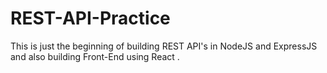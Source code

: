 # REST-API-Practice
This is just the beginning of building REST API's in NodeJS and ExpressJS and also building Front-End using React .
